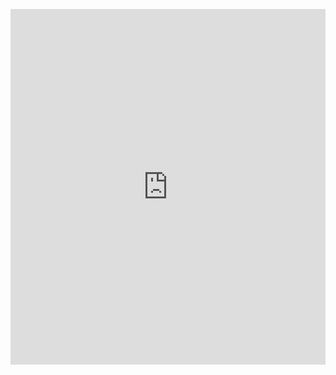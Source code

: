 <p><iframe allowfullscreen width="100%" height="569" class="google-slides-iframe" frameborder="0" scrolling="no" src="https://docs.google.com/presentation/d/e/2PACX-1vS7Yl3Ek5QA3ajBKfXY3GgFGCyaQ4pXlzkhHvVpv_W2wV3ZE98IsOFEwHko9raPvqptq88_ybg71pRT/embed?start=false&amp;loop=false&amp;delayms=3000"></iframe></p>